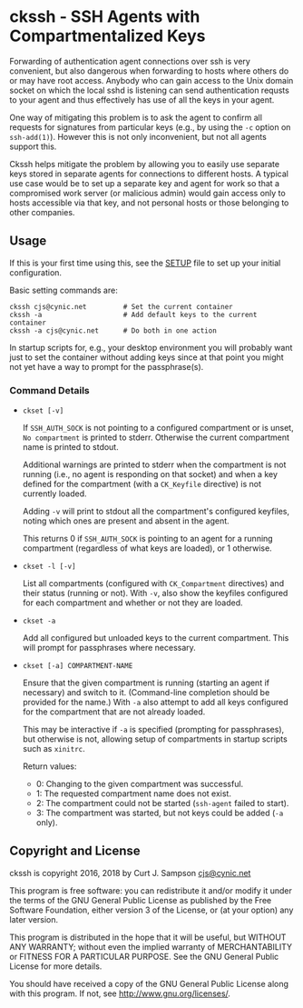 ckssh - SSH Agents with Compartmentalized Keys
==============================================

Forwarding of authentication agent connections over ssh is very
convenient, but also dangerous when forwarding to hosts where others
do or may have root access. Anybody who can gain access to the Unix
domain socket on which the local sshd is listening can send
authentication requsts to your agent and thus effectively has use of
all the keys in your agent.

One way of mitigating this problem is to ask the agent to confirm all
requests for signatures from particular keys (e.g., by using the `-c`
option on `ssh-add(1)`). However this is not only inconvenient, but
not all agents support this.

Ckssh helps mitigate the problem by allowing you to easily use
separate keys stored in separate agents for connections to different
hosts. A typical use case would be to set up a separate key and agent
for work so that a compromised work server (or malicious admin) would
gain access only to hosts accessible via that key, and not personal
hosts or those belonging to other companies.


Usage
-----

If this is your first time using this, see the [SETUP](SETUP.md) file
to set up your initial configuration.

Basic setting commands are:

    ckssh cjs@cynic.net         # Set the current container
    ckssh -a                    # Add default keys to the current container
    ckssh -a cjs@cynic.net      # Do both in one action

In startup scripts for, e.g., your desktop environment you will
probably want just to set the container without adding keys since at
that point you might not yet have a way to prompt for the
passphrase(s).

### Command Details

* `ckset [-v]`

  If `SSH_AUTH_SOCK` is not pointing to a configured compartment or is
  unset, `No compartment` is printed to stderr. Otherwise the current
  compartment name is printed to stdout.

  Additional warnings are printed to stderr when the compartment is
  not running (i.e., no agent is responding on that socket) and when a
  key defined for the compartment (with a `CK_Keyfile` directive) is
  not currently loaded.

  Adding `-v` will print to stdout all the compartment's configured
  keyfiles, noting which ones are present and absent in the agent.

  This returns 0 if `SSH_AUTH_SOCK` is pointing to an agent for a
  running compartment (regardless of what keys are loaded), or 1
  otherwise.

* `ckset -l [-v]`

  List all compartments (configured with `CK_Compartment` directives)
  and their status (running or not). With `-v`, also show the keyfiles
  configured for each compartment and whether or not they are loaded.

* `ckset -a`

  Add all configured but unloaded keys to the current compartment.
  This will prompt for passphrases where necessary.

* `ckset [-a] COMPARTMENT-NAME`

  Ensure that the given compartment is running (starting an agent if
  necessary) and switch to it. (Command-line completion should be
  provided for the name.) With `-a` also attempt to add all keys
  configured for the compartment that are not already loaded.

  This may be interactive if `-a` is specified (prompting for
  passphrases), but otherwise is not, allowing setup of compartments
  in startup scripts such as `xinitrc`.

  Return values:
  - 0: Changing to the given compartment was successful.
  - 1: The requested compartment name does not exist.
  - 2: The compartment could not be started (`ssh-agent` failed to start).
  - 3: The compartment was started, but not keys could be added (`-a` only).


Copyright and License
---------------------

ckssh is copyright 2016, 2018 by Curt J. Sampson <cjs@cynic.net>

This program is free software: you can redistribute it and/or modify
it under the terms of the GNU General Public License as published by
the Free Software Foundation, either version 3 of the License, or
(at your option) any later version.

This program is distributed in the hope that it will be useful,
but WITHOUT ANY WARRANTY; without even the implied warranty of
MERCHANTABILITY or FITNESS FOR A PARTICULAR PURPOSE.  See the
GNU General Public License for more details.

You should have received a copy of the GNU General Public License
along with this program.  If not, see <http://www.gnu.org/licenses/>.
